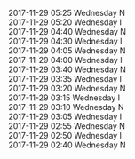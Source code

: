 2017-11-29 05:25 Wednesday  N  
2017-11-29 05:20 Wednesday  I  
2017-11-29 04:40 Wednesday  N  
2017-11-29 04:30 Wednesday  I  
2017-11-29 04:05 Wednesday  N  
2017-11-29 04:00 Wednesday  I  
2017-11-29 03:40 Wednesday  N  
2017-11-29 03:35 Wednesday  I  
2017-11-29 03:20 Wednesday  N  
2017-11-29 03:15 Wednesday  I  
2017-11-29 03:10 Wednesday  N  
2017-11-29 03:05 Wednesday  I  
2017-11-29 02:55 Wednesday  N  
2017-11-29 02:50 Wednesday  I  
2017-11-29 02:40 Wednesday  N  
